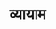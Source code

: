 ---
title: "व्यायाम"
excerpt_separator: "<!--more-->"
categories:
  - Post Formats
tags:
  - Post Formats
  - readability
  - standard
---
